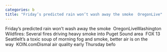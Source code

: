```yaml
---
categories: b
title: "Friday’s predicted rain won’t wash away the smoke  OregonLive"
---
```

Friday’s predicted rain won’t wash away the smoke&nbsp;&nbsp;OregonLiveWashington Wildfires: Several fires driving heavy smoke into Puget Sound area&nbsp;&nbsp;FOX 13 SeattleIt’s a toxic soup of morning fog and smoke, better air is on the way&nbsp;&nbsp;KOIN.comDismal air quality early Thursday befo